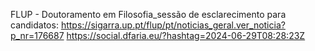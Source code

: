 FLUP - Doutoramento em Filosofia_sessão de esclarecimento para candidatos: https://sigarra.up.pt/flup/pt/noticias_geral.ver_noticia?p_nr=176687 https://social.dfaria.eu/?hashtag=2024-06-29T08:28:23Z